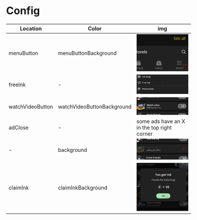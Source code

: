 # Config

| Location         | Color                      | img                            |
| ---------------- | -------------------------- | ------------------------------ |
| menuButton       | menuButtonBackground       | ![Menu](Menu.png)              |
| freeInk          | -                          | ![Free Ink](FreeInk.png)       |
| watchVideoButton | watchVideoButtonBackground | ![Watch Video](WatchVideo.png) |
| adClose          | -                          | some ads have an X in the top right corner    |
| -                | background                 | ![Background](background.png)  |
| claimInk         | claimInkBackground         | ![Claim Ink](ClaimInk.png)     |

